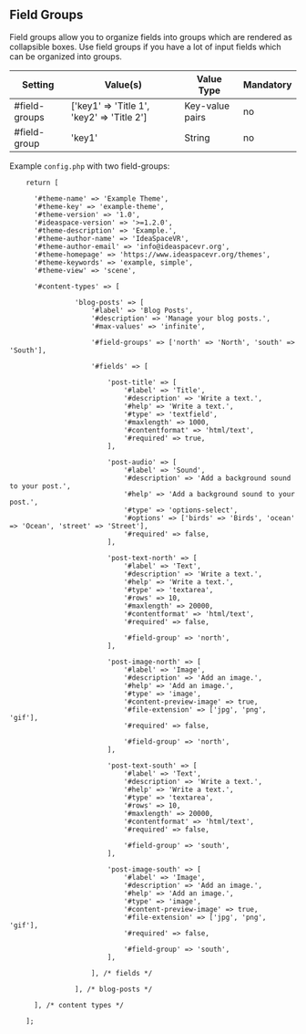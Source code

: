 ## Field Groups

Field groups allow you to organize fields into groups which are rendered as collapsible boxes. Use field groups if you have a lot of input fields which can be organized into groups.   

<table class="table table-bordered">
<thead>
<tr>
  <th>Setting</th><th>Value(s)</th><th>Value Type</th><th>Mandatory</th>
</tr>
</thead>
<tbody>
<tr>
  <td>#field-groups</td><td>['key1' => 'Title 1', 'key2' => 'Title 2']</td><td>Key-value pairs</td><td>no</td>
</tr>
<tr>
  <td>#field-group</td><td>'key1'</td><td>String</td><td>no</td>
</tr>
</tbody>
</table>

Example `config.php` with two field-groups:

```
    return [

      '#theme-name' => 'Example Theme',
      '#theme-key' => 'example-theme',
      '#theme-version' => '1.0',
      '#ideaspace-version' => '>=1.2.0',
      '#theme-description' => 'Example.',
      '#theme-author-name' => 'IdeaSpaceVR',
      '#theme-author-email' => 'info@ideaspacevr.org',
      '#theme-homepage' => 'https://www.ideaspacevr.org/themes',
      '#theme-keywords' => 'example, simple',
      '#theme-view' => 'scene',

      '#content-types' => [

				'blog-posts' => [
					'#label' => 'Blog Posts',
					'#description' => 'Manage your blog posts.',
					'#max-values' => 'infinite',

					'#field-groups' => ['north' => 'North', 'south' => 'South'],

					'#fields' => [

						'post-title' => [
							'#label' => 'Title',
							'#description' => 'Write a text.',
							'#help' => 'Write a text.',
							'#type' => 'textfield',
							'#maxlength' => 1000,
							'#contentformat' => 'html/text',
							'#required' => true,
						],

						'post-audio' => [
							'#label' => 'Sound',
							'#description' => 'Add a background sound to your post.',
							'#help' => 'Add a background sound to your post.',
							'#type' => 'options-select',
							'#options' => ['birds' => 'Birds', 'ocean' => 'Ocean', 'street' => 'Street'],
							'#required' => false,
						],

						'post-text-north' => [
							'#label' => 'Text',
							'#description' => 'Write a text.',
							'#help' => 'Write a text.',
							'#type' => 'textarea',
							'#rows' => 10,
							'#maxlength' => 20000,
							'#contentformat' => 'html/text',
							'#required' => false,

							'#field-group' => 'north',
						],

						'post-image-north' => [
							'#label' => 'Image',
							'#description' => 'Add an image.',
							'#help' => 'Add an image.',
							'#type' => 'image',
							'#content-preview-image' => true,
							'#file-extension' => ['jpg', 'png', 'gif'],
							'#required' => false,

							'#field-group' => 'north',
						],

						'post-text-south' => [
							'#label' => 'Text',
							'#description' => 'Write a text.',
							'#help' => 'Write a text.',
							'#type' => 'textarea',
							'#rows' => 10,
							'#maxlength' => 20000,
							'#contentformat' => 'html/text',
							'#required' => false,

							'#field-group' => 'south',
						],

						'post-image-south' => [
							'#label' => 'Image',
							'#description' => 'Add an image.',
							'#help' => 'Add an image.',
							'#type' => 'image',
							'#content-preview-image' => true,
							'#file-extension' => ['jpg', 'png', 'gif'],
							'#required' => false,

							'#field-group' => 'south',
						],

					], /* fields */

				], /* blog-posts */

      ], /* content types */

    ];
```

